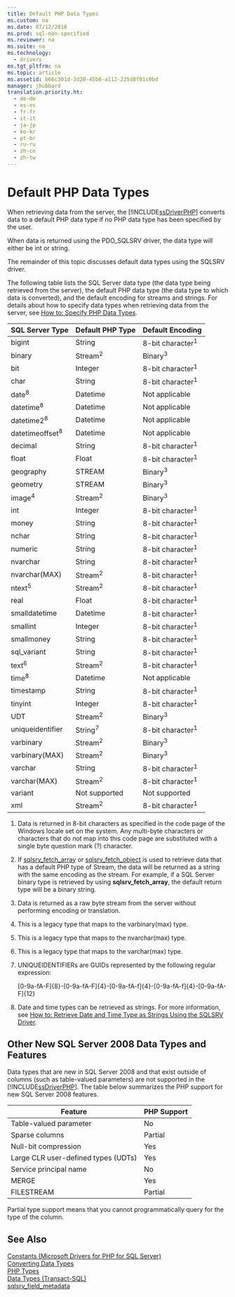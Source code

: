 ```yaml
---
title: Default PHP Data Types
ms.custom: na
ms.date: 07/12/2016
ms.prod: sql-non-specified
ms.reviewer: na
ms.suite: na
ms.technology: 
  - drivers
ms.tgt_pltfrm: na
ms.topic: article
ms.assetid: b66c301d-3d20-45b8-a112-225d8f01c0bd
manager: jhubbard
translation.priority.ht: 
  - de-de
  - es-es
  - fr-fr
  - it-it
  - ja-jp
  - ko-kr
  - pt-br
  - ru-ru
  - zh-cn
  - zh-tw
---
```

# Default PHP Data Types
When retrieving data from the server, the [!INCLUDE[ssDriverPHP](../content/includes/ssDriverPHP_md.md)] converts data to a default PHP data type if no PHP data type has been specified by the user.  
  
When data is returned using the PDO\_SQLSRV driver, the data type will either be int or string.  
  
The remainder of this topic discusses default data types using the SQLSRV driver.  
  
The following table lists the SQL Server data type \(the data type being retrieved from the server\), the default PHP data type \(the data type to which data is converted\), and the default encoding for streams and strings. For details about how to specify data types when retrieving data from the server, see [How to: Specify PHP Data Types](../Topic/How%20to:%20Specify%20PHP%20Data%20Types.md).  
  
|SQL Server Type|Default PHP Type|Default Encoding|  
|-------------------|--------------------|--------------------|  
|bigint|String|8\-bit character<sup>1</sup>|  
|binary|Stream<sup>2</sup>|Binary<sup>3</sup>|  
|bit|Integer|8\-bit character<sup>1</sup>|  
|char|String|8\-bit character<sup>1</sup>|  
|date<sup>8</sup>|Datetime|Not applicable|  
|datetime<sup>8</sup>|Datetime|Not applicable|  
|datetime2<sup>8</sup>|Datetime|Not applicable|  
|datetimeoffset<sup>8</sup>|Datetime|Not applicable|  
|decimal|String|8\-bit character<sup>1</sup>|  
|float|Float|8\-bit character<sup>1</sup>|  
|geography|STREAM|Binary<sup>3</sup>|  
|geometry|STREAM|Binary<sup>3</sup>|  
|image<sup>4</sup>|Stream<sup>2</sup>|Binary<sup>3</sup>|  
|int|Integer|8\-bit character<sup>1</sup>|  
|money|String|8\-bit character<sup>1</sup>|  
|nchar|String|8\-bit character<sup>1</sup>|  
|numeric|String|8\-bit character<sup>1</sup>|  
|nvarchar|String|8\-bit character<sup>1</sup>|  
|nvarchar\(MAX\)|Stream<sup>2</sup>|8\-bit character<sup>1</sup>|  
|ntext<sup>5</sup>|Stream<sup>2</sup>|8\-bit character<sup>1</sup>|  
|real|Float|8\-bit character<sup>1</sup>|  
|smalldatetime|Datetime|8\-bit character<sup>1</sup>|  
|smallint|Integer|8\-bit character<sup>1</sup>|  
|smallmoney|String|8\-bit character<sup>1</sup>|  
|sql\_variant|String|8\-bit character<sup>1</sup>|  
|text<sup>6</sup>|Stream<sup>2</sup>|8\-bit character<sup>1</sup>|  
|time<sup>8</sup>|Datetime|Not applicable|  
|timestamp|String|8\-bit character<sup>1</sup>|  
|tinyint|Integer|8\-bit character<sup>1</sup>|  
|UDT|Stream<sup>2</sup>|Binary<sup>3</sup>|  
|uniqueidentifier|String<sup>7</sup>|8\-bit character<sup>1</sup>|  
|varbinary|Stream<sup>2</sup>|Binary<sup>3</sup>|  
|varbinary\(MAX\)|Stream<sup>2</sup>|Binary<sup>3</sup>|  
|varchar|String|8\-bit character<sup>1</sup>|  
|varchar\(MAX\)|Stream<sup>2</sup>|8\-bit character<sup>1</sup>|  
|variant|Not supported|Not supported|  
|xml|Stream<sup>2</sup>|8\-bit character<sup>1</sup>|  
  
1.  Data is returned in 8\-bit characters as specified in the code page of the Windows locale set on the system. Any multi\-byte characters or characters that do not map into this code page are substituted with a single byte question mark \(?\) character.  
  
2.  If [sqlsrv_fetch_array](../content/sqlsrv_fetch_array.md) or [sqlsrv_fetch_object](../content/sqlsrv_fetch_object.md) is used to retrieve data that has a default PHP type of Stream, the data will be returned as a string with the same encoding as the stream. For example, if a SQL Server binary type is retrieved by using **sqlsrv\_fetch\_array**, the default return type will be a binary string.  
  
3.  Data is returned as a raw byte stream from the server without performing encoding or translation.  
  
4.  This is a legacy type that maps to the varbinary\(max\) type.  
  
5.  This is a legacy type that maps to the nvarchar\(max\) type.  
  
6.  This is a legacy type that maps to the varchar\(max\) type.  
  
7.  UNIQUEIDENTIFIERs are GUIDs represented by the following regular expression:  
  
    \[0\-9a\-fA\-F\]{8}\-\[0\-9a\-fA\-F\]{4}\-\[0\-9a\-fA\-f\]{4}\-\[0\-9a\-fA\-f\]{4}\-\[0\-9a\-fA\-F\]{12}  
  
8.  Date and time types can be retrieved as strings. For more information, see [How to: Retrieve Date and Time Type as Strings Using the SQLSRV Driver](../Topic/How%20to:%20Retrieve%20Date%20and%20Time%20Type%20as%20Strings%20Using%20the%20SQLSRV%20Driver.md).  
  
## Other New SQL Server 2008 Data Types and Features  
Data types that are new in SQL Server 2008 and that exist outside of columns \(such as table\-valued parameters\) are not supported in the [!INCLUDE[ssDriverPHP](../content/includes/ssDriverPHP_md.md)]. The table below summarizes the PHP support for new SQL Server 2008 features.  
  
|Feature|PHP Support|  
|-----------|---------------|  
|Table\-valued parameter|No|  
|Sparse columns|Partial|  
|Null\-bit compression|Yes|  
|Large CLR user\-defined types \(UDTs\)|Yes|  
|Service principal name|No|  
|MERGE|Yes|  
|FILESTREAM|Partial|  
  
Partial type support means that you cannot programmatically query for the type of the column.  
  
## See Also  
[Constants &#40;Microsoft Drivers for PHP for SQL Server&#41;](../content/Constants--Microsoft-Drivers-for-PHP-for-SQL-Server-.md)  
[Converting Data Types](../content/Converting-Data-Types.md)  
[PHP Types](http://go.microsoft.com/fwlink/?LinkId=109071)  
[Data Types \(Transact\-SQL\)](http://go.microsoft.com/fwlink/?LinkId=109068)  
[sqlsrv_field_metadata](../content/sqlsrv_field_metadata.md)  
  
